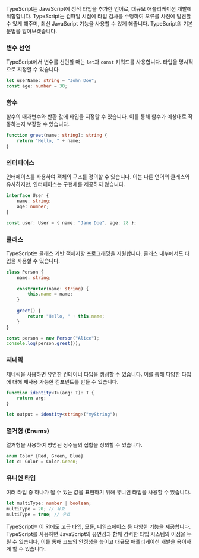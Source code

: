 TypeScript는 JavaScript에 정적 타입을 추가한 언어로, 대규모 애플리케이션 개발에 적합합니다. TypeScript는 컴파일 시점에 타입 검사를 수행하여 오류를 사전에 발견할 수 있게 해주며, 최신 JavaScript 기능을 사용할 수 있게 해줍니다. TypeScript의 기본 문법을 알아보겠습니다.

### 변수 선언

TypeScript에서 변수를 선언할 때는 `let`과 `const` 키워드를 사용합니다. 타입을 명시적으로 지정할 수 있습니다.

```typescript
let userName: string = "John Doe";
const age: number = 30;
```

### 함수

함수의 매개변수와 반환 값에 타입을 지정할 수 있습니다. 이를 통해 함수가 예상대로 작동하는지 보장할 수 있습니다.

```typescript
function greet(name: string): string {
    return "Hello, " + name;
}
```

### 인터페이스

인터페이스를 사용하여 객체의 구조를 정의할 수 있습니다. 이는 다른 언어의 클래스와 유사하지만, 인터페이스는 구현체를 제공하지 않습니다.

```typescript
interface User {
    name: string;
    age: number;
}

const user: User = { name: "Jane Doe", age: 28 };
```

### 클래스

TypeScript는 클래스 기반 객체지향 프로그래밍을 지원합니다. 클래스 내부에서도 타입을 사용할 수 있습니다.

```typescript
class Person {
    name: string;
    
    constructor(name: string) {
        this.name = name;
    }
    
    greet() {
        return "Hello, " + this.name;
    }
}

const person = new Person("Alice");
console.log(person.greet());
```

### 제네릭

제네릭을 사용하면 유연한 컨테이너 타입을 생성할 수 있습니다. 이를 통해 다양한 타입에 대해 재사용 가능한 컴포넌트를 만들 수 있습니다.

```typescript
function identity<T>(arg: T): T {
    return arg;
}

let output = identity<string>("myString");
```

### 열거형 (Enums)

열거형을 사용하여 명명된 상수들의 집합을 정의할 수 있습니다.

```typescript
enum Color {Red, Green, Blue}
let c: Color = Color.Green;
```

### 유니언 타입

여러 타입 중 하나가 될 수 있는 값을 표현하기 위해 유니언 타입을 사용할 수 있습니다.

```typescript
let multiType: number | boolean;
multiType = 20; // 유효
multiType = true; // 유효
```

TypeScript는 이 외에도 고급 타입, 모듈, 네임스페이스 등 다양한 기능을 제공합니다. TypeScript를 사용하면 JavaScript의 유연성과 함께 강력한 타입 시스템의 이점을 누릴 수 있습니다, 이를 통해 코드의 안정성을 높이고 대규모 애플리케이션 개발을 용이하게 할 수 있습니다.